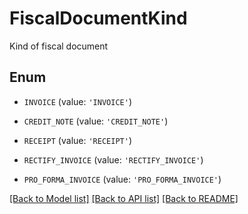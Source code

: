 # FiscalDocumentKind

Kind of fiscal document

## Enum

* `INVOICE` (value: `'INVOICE'`)

* `CREDIT_NOTE` (value: `'CREDIT_NOTE'`)

* `RECEIPT` (value: `'RECEIPT'`)

* `RECTIFY_INVOICE` (value: `'RECTIFY_INVOICE'`)

* `PRO_FORMA_INVOICE` (value: `'PRO_FORMA_INVOICE'`)

[[Back to Model list]](../README.md#documentation-for-models) [[Back to API list]](../README.md#documentation-for-api-endpoints) [[Back to README]](../README.md)


